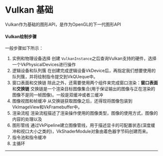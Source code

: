 # Vulkan 基础

Vulkan作为基础的图形API，是作为OpenGL的下一代图形API

#### Vulkan绘制步骤

一般步骤如下所示：

1. 实例和物理设备选择
   创建 `VulkanInstance`之后查询Vulkan支持的硬件，选择一个VkPhysicalDevices进行操作
2. 逻辑设备和队列簇
   在创建完成逻辑设备VkDevice后，再指定我们想要使用的队列簇，并将绘制指令提交到VkQUeque中。
3. 窗口表面和交换链
   除此之外，还需要使用两个组件来完成窗口渲染：**窗口表面**和**交换链**
   交换链是一个渲染目标图像集合(用于保证输出的图像与正在渲染的图像不是同一帧图像)。一般是双缓冲或者三缓冲
4. 图像视图和帧缓冲
   从交换链获取图像之后，还得现将图像包装到VkImageView和VkFramebuffer中。
5. 渲染流程
   渲染流程描述了渲染操作使用的图像类型，图像的使用方式，图像的内容的处理以及
6. 图形管线
   通过VkPipeline建立图像管线，用于描述显卡的可配置状态(深度缓冲和视口大小之类的)，VkShaderModule对象由着色器字节码创建而来。
7. 指令池和指令缓冲
8. 主循环

---
